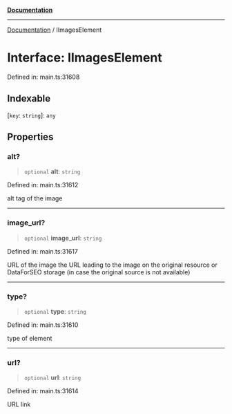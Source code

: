 [**Documentation**](../README.md)

***

[Documentation](../README.md) / IImagesElement

# Interface: IImagesElement

Defined in: main.ts:31608

## Indexable

\[`key`: `string`\]: `any`

## Properties

### alt?

> `optional` **alt**: `string`

Defined in: main.ts:31612

alt tag of the image

***

### image\_url?

> `optional` **image\_url**: `string`

Defined in: main.ts:31617

URL of the image
the URL leading to the image on the original resource or DataForSEO storage (in case the original source is not available)

***

### type?

> `optional` **type**: `string`

Defined in: main.ts:31610

type of element

***

### url?

> `optional` **url**: `string`

Defined in: main.ts:31614

URL link
